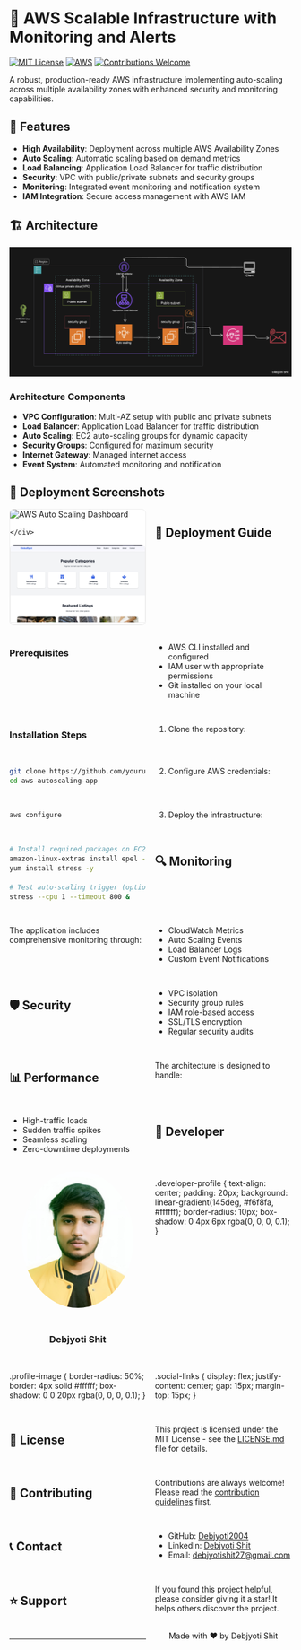 # 🚀 AWS Scalable Infrastructure with Monitoring and Alerts

[![MIT License](https://img.shields.io/badge/License-MIT-green.svg)](https://choosealicense.com/licenses/mit/)
[![AWS](https://img.shields.io/badge/AWS-%23FF9900.svg?style=flat&logo=amazon-aws&logoColor=white)](https://aws.amazon.com/)
[![Contributions Welcome](https://img.shields.io/badge/contributions-welcome-brightgreen.svg?style=flat)](CONTRIBUTING.md)

A robust, production-ready AWS infrastructure implementing auto-scaling across multiple availability zones with enhanced security and monitoring capabilities.

## 🎯 Features

- **High Availability**: Deployment across multiple AWS Availability Zones
- **Auto Scaling**: Automatic scaling based on demand metrics
- **Load Balancing**: Application Load Balancer for traffic distribution
- **Security**: VPC with public/private subnets and security groups
- **Monitoring**: Integrated event monitoring and notification system
- **IAM Integration**: Secure access management with AWS IAM

## 🏗️ Architecture

![Architecture Diagram](./assets/architecture.png)

### Architecture Components

- **VPC Configuration**: Multi-AZ setup with public and private subnets
- **Load Balancer**: Application Load Balancer for traffic distribution
- **Auto Scaling**: EC2 auto-scaling groups for dynamic capacity
- **Security Groups**: Configured for maximum security
- **Internet Gateway**: Managed internet access
- **Event System**: Automated monitoring and notification


## 📸 Deployment Screenshots

<div class="screenshot-gallery">
    <!-- Example Screenshot -->
    <div class="screenshot-box">
        <img src="./assets/dashboard-screenshot.png" alt="AWS Auto Scaling Dashboard" class="screenshot">
       
    </div>
<div class="screenshot-box">
        <img src="./assets/metrics-screenshot.png" alt="Example Deployment Screenshot" class="screenshot">
    </div>
</div>

<style>
.screenshot-gallery {
    display: grid;
    grid-template-columns: repeat(2, 1fr);
    gap: 1rem;
    margin: 1rem 0;
}

.screenshot-box {
    background: #fff;
    border: 1px solid #eee;
    border-radius: 8px;
    overflow: hidden;
}

.screenshot {
    width: 100%;
    height: auto;
    border-bottom: 1px solid #eee;
}

.caption {
    padding: 0.5rem;
    margin: 0;
    text-align: center;
    font-size: 0.9rem;
    color: #666;
}

@media (max-width: 768px) {
    .screenshot-gallery {
        grid-template-columns: 1fr;
    }
}
</style>

## 🚀 Deployment Guide

### Prerequisites

- AWS CLI installed and configured
- IAM user with appropriate permissions
- Git installed on your local machine

### Installation Steps

1. Clone the repository:
```bash
git clone https://github.com/yourusername/aws-autoscaling-app.git
cd aws-autoscaling-app
```

2. Configure AWS credentials:
```bash
aws configure
```

3. Deploy the infrastructure:
```bash
# Install required packages on EC2 instances
amazon-linux-extras install epel -y
yum install stress -y

# Test auto-scaling trigger (optional)
stress --cpu 1 --timeout 800 &
```

## 🔍 Monitoring

The application includes comprehensive monitoring through:
- CloudWatch Metrics
- Auto Scaling Events
- Load Balancer Logs
- Custom Event Notifications

## 🛡️ Security

- VPC isolation
- Security group rules
- IAM role-based access
- SSL/TLS encryption
- Regular security audits

## 📊 Performance

The architecture is designed to handle:
- High-traffic loads
- Sudden traffic spikes
- Seamless scaling
- Zero-downtime deployments

## 👤 Developer

<div align="center">
  <img src="./assets/profile.jpg" width="200px" style="border-radius: 50%; margin-bottom: 20px;">
  <h3>Debjyoti Shit</h3>

</div>


.developer-profile {
  text-align: center;
  padding: 20px;
  background: linear-gradient(145deg, #f6f8fa, #ffffff);
  border-radius: 10px;
  box-shadow: 0 4px 6px rgba(0, 0, 0, 0.1);
}

.profile-image {
  border-radius: 50%;
  border: 4px solid #ffffff;
  box-shadow: 0 0 20px rgba(0, 0, 0, 0.1);
}

.social-links {
  display: flex;
  justify-content: center;
  gap: 15px;
  margin-top: 15px;
}
</style>

## 📝 License

This project is licensed under the MIT License - see the [LICENSE.md](LICENSE.md) file for details.

## 🤝 Contributing

Contributions are always welcome! Please read the [contribution guidelines](CONTRIBUTING.md) first.

## 📞 Contact

- GitHub: [Debjyoti2004](https://github.com/Debjyoti2004)
- LinkedIn: [Debjyoti Shit](www.linkedin.com/in/debjyotishit)
- Email: debjyotishit27@gmail.com

## ⭐ Support

If you found this project helpful, please consider giving it a star! It helps others discover the project.

---
<div align="center">
Made with ❤️ by Debjyoti Shit
</div>